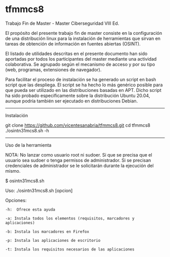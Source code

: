 # tfmmcs8
Trabajo Fin de Master - Master Ciberseguridad VIII Ed.

El propósito del presente trabajo fin de master consiste en la configuración
de una distribución linux para la instalación de herramientas que sirvan en
tareas de obtención de información en fuentes abiertas (OSINT).

El listado de utilidades descritas en el presente documento han sido aportadas por
todos los participantes del master mediante una actividad colaborativa. Se agrupado
según el mecanismo de acceso y por su tipo (web, programas, extensiones
de navegador).

Para facilitar el proceso de instalación se ha generado un script en bash script
que las despliega. El script se ha hecho lo más genérico posible para que pueda
ser utilizado en las distribuciones basadas en APT. Dicho script ha sido probado
específicamente sobre la distribución Ubuntu 20.04, aunque podría también ser
ejecutado en distribuciones Debian.

----------------------------------------------------------------------------------

Instalación

git clone https://github.com/vicentesanabria/tfmmcs8.git
cd tfmmcs8
./osintn31mcs8.sh -h

----------------------------------------------------------------------------------

Uso de la herramienta

NOTA: No lanzar como usuario root ni sudoer. Si que se precisa que el usuario sea 
sudoer o tenga permisos de administrador. Si se precisan credenciales de administrador
se le solicitarán durante la ejecución del mismo.

$ osintn31mcs8.sh 

Uso: ./osintn31mcs8.sh [opcion]

Opciones:

	-h:  Ofrece esta ayuda
	
	-a: Instala todos los elementos (requisitos, marcadores y aplicaciones)
	
	-b: Instala los marcadores en Firefox
	
	-p: Instala las aplicaciones de escritorio
	
	-t: Instala los requisitos necesarios de las aplicaciones
	
